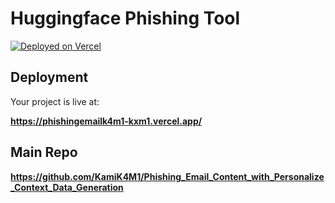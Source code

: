 # Huggingface Phishing Tool
[![Deployed on Vercel](https://img.shields.io/badge/Deployed%20on-Vercel-black?style=for-the-badge&logo=vercel)](https://phishingemailk4m1-kxm1.vercel.app/)

## Deployment

Your project is live at:

**https://phishingemailk4m1-kxm1.vercel.app/**

## Main Repo

**https://github.com/KamiK4M1/Phishing_Email_Content_with_Personalize_Context_Data_Generation**
